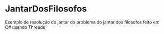 # JantarDosFilosofos
Exemplo de resolução do jantar do problema do jantar dos filosofos feito em C# usando Threads
